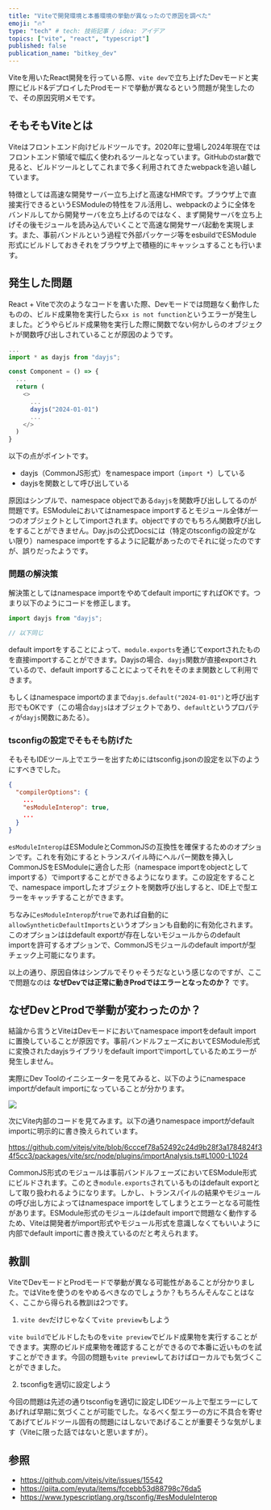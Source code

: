 ```yaml
---
title: "Viteで開発環境と本番環境の挙動が異なったので原因を調べた"
emoji: "🔥"
type: "tech" # tech: 技術記事 / idea: アイデア
topics: ["vite", "react", "typescript"]
published: false
publication_name: "bitkey_dev"
---
```


Viteを用いたReact開発を行っている際、`vite dev`で立ち上げたDevモードと実際にビルド&デプロイしたProdモードで挙動が異なるという問題が発生したので、その原因究明メモです。

## そもそもViteとは

Viteはフロントエンド向けビルドツールです。2020年に登場し2024年現在ではフロントエンド領域で幅広く使われるツールとなっています。GitHubのstar数で見ると、ビルドツールとしてこれまで多く利用されてきたwebpackを追い越しています。

特徴としては高速な開発サーバー立ち上げと高速なHMRです。ブラウザ上で直接実行できるというESModuleの特性をフル活用し、webpackのように全体をバンドルしてから開発サーバを立ち上げるのではなく、まず開発サーバを立ち上げその後モジュールを読み込んでいくことで高速な開発サーバ起動を実現します。また、事前バンドルという過程で外部パッケージ等をesbuildでESModule形式にビルドしておきそれをブラウザ上で積極的にキャッシュすることも行います。

## 発生した問題

React + Viteで次のようなコードを書いた際、Devモードでは問題なく動作したものの、ビルド成果物を実行したら`xx is not function`というエラーが発生しました。どうやらビルド成果物を実行した際に関数でない何かしらのオブジェクトが関数呼び出しされていることが原因のようです。

```ts
...
import * as dayjs from "dayjs";

const Component = () => {
  ...
  return (
    <>
      ...
      dayjs("2024-01-01")
      ...
    </>
  )
}
```

以下の点がポイントです。
- dayjs（CommonJS形式）をnamespace import（`import *`）している
- dayjsを関数として呼び出している

原因はシンプルで、namespace objectである`dayjs`を関数呼び出ししてるのが問題です。ESModuleにおいてはnamespace importするとモジュール全体が一つのオブジェクトとしてimportされます。objectですのでもちろん関数呼び出しをすることができません。Day.jsの公式Docsには（特定のtsconfigの設定がない限り）namespace importをするように記載があったのでそれに従ったのですが、誤りだったようです。

### 問題の解決策

解決策としてはnamespace importをやめてdefault importにすればOKです。つまり以下のようにコードを修正します。

```ts
import dayjs from "dayjs";

// 以下同じ
```

default importをすることによって、`module.exports`を通じてexportされたものを直接importすることができます。Dayjsの場合、`dayjs`関数が直接exportされているので、default importすることによってそれをそのまま関数として利用できます。

もしくはnamespace importのままで`dayjs.default("2024-01-01")`と呼び出す形でもOKです（この場合`dayjs`はオブジェクトであり、`default`というプロパティが`dayjs`関数にあたる）。

### tsconfigの設定でそもそも防げた

そもそもIDEツール上でエラーを出すためにはtsconfig.jsonの設定を以下のようにすべきでした。

```json
{
  "compilerOptions": {
    ...
    "esModuleInterop": true,
    ...
  }
}
```

`esModuleInterop`はESModuleとCommonJSの互換性を確保するためのオプションです。これを有効にするとトランスパイル時にヘルパー関数を挿入しCommonJSをESModuleに適合した形（namespace importをobjectとしてimportする）でimportすることができるようになります。この設定をすることで、namespace importしたオブジェクトを関数呼び出しすると、IDE上で型エラーをキャッチすることができます。

ちなみに`esModuleInterop`が`true`であれば自動的に`allowSyntheticDefaultImports`というオプションも自動的に有効化されます。このオプションははdefault exportが存在しないモジュールからのdefault importを許可するオプションで、CommonJSモジュールのdefault importが型チェック上可能になります。

以上の通り、原因自体はシンプルでそりゃそうだなという感じなのですが、ここで問題なのは **なぜDevでは正常に動きProdではエラーとなったのか？** です。

## なぜDevとProdで挙動が変わったのか？

結論から言うとViteはDevモードにおいてnamespace importをdefault importに置換していることが原因です。事前バンドルフェーズにおいてESModule形式に変換されたdayjsライブラリをdefault importでimportしているためエラーが発生しません。

実際にDev Toolのイニシエーターを見てみると、以下のようにnamespace importがdefault importになっていることが分かります。

![](https://storage.googleapis.com/zenn-user-upload/f87726590df3-20240514.png)

次にVite内部のコードを見てみます。以下の通りnamespace importがdefault importに明示的に書き換えられています。

https://github.com/vitejs/vite/blob/6cccef78a52492c24d9b28f3a1784824f34f5cc3/packages/vite/src/node/plugins/importAnalysis.ts#L1000-L1024

CommonJS形式のモジュールは事前バンドルフェーズにおいてESModule形式にビルドされます。このとき`module.exports`されているものはdefault exportとして取り扱われるようになります。しかし、トランスパイルの結果やモジュールの呼び出し方によってはnamespace importをしてしまうとエラーとなる可能性があります。ESModule形式のモジュールはdefault importで問題なく動作するため、Viteは開発者がimport形式やモジュール形式を意識しなくてもいいように内部でdefault importに書き換えているのだと考えられます。

## 教訓

ViteでDevモードとProdモードで挙動が異なる可能性があることが分かりました。ではViteを使うのをやめるべきなのでしょうか？もちろんそんなことはなく、ここから得られる教訓は2つです。

1. `vite dev`だけじゃなくて`vite preview`もしよう

`vite build`でビルドしたものを`vite preview`でビルド成果物を実行することができます。実際のビルド成果物を確認することができるので本番に近いものを試すことができます。今回の問題も`vite preview`しておけばローカルでも気づくことができました。

2. tsconfigを適切に設定しよう

今回の問題は先述の通りtsconfigを適切に設定しIDEツール上で型エラーにしてあげれば早期に気づくことが可能でした。なるべく型エラーの方に不具合を寄せてあげてビルドツール固有の問題にはしないであげることが重要そうな気がします（Viteに限った話ではないと思いますが）。

## 参照

- https://github.com/vitejs/vite/issues/15542
- https://qiita.com/eyuta/items/fccebb53d88798c76da5
- https://www.typescriptlang.org/tsconfig/#esModuleInterop
